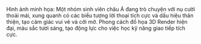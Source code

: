 Hình ảnh minh họa: Một nhóm sinh viên châu Á đang trò chuyện với nụ cười thoải mái, xung quanh có các biểu tượng lời thoại tích cực và dấu hiệu thân thiện, tạo cảm giác vui vẻ và cởi mở. Phong cách đồ họa 3D Render hiện đại, màu sắc tươi sáng, tạo động lực cho việc học kỹ năng giao tiếp tích cực.